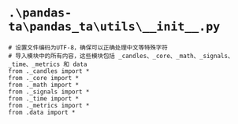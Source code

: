 # `.\pandas-ta\pandas_ta\utils\__init__.py`

```
# 设置文件编码为UTF-8，确保可以正确处理中文等特殊字符
# 导入模块中的所有内容，这些模块包括 _candles、_core、_math、_signals、_time、_metrics 和 data
from ._candles import *
from ._core import *
from ._math import *
from ._signals import *
from ._time import *
from ._metrics import *
from .data import *
```